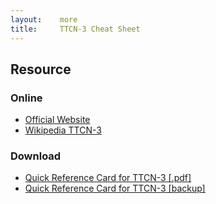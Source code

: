 ```yaml
---
layout:    more
title:     TTCN-3 Cheat Sheet 
---
```

<div class="content content-400">
    <div class="board board-326">
        <h2 class="board-title">Resource</h2>
        <div class="board-card">
            <h3 class="board-card-title">Online</h3>
            <ul>
                <li><a href="http://www.ttcn-3.org/">Official Website</a></li>
                <li><a href="http://en.wikipedia.org/wiki/TTCN-3">Wikipedia TTCN-3</a></li>
            </ul>
        </div>
        <div class="board-card">
            <h3 class="board-card-title">Download</h3>
            <ul>
                <li><a href="http://www.blukaktus.com/card.html">Quick Reference Card for TTCN-3 [.pdf]</a></li>
                <li><a href="/static/cs/TTCN3QRC_viewme.pdf">Quick Reference Card for TTCN-3 [backup]</a></li>
            </ul>
        </div>
    </div>
</div>
